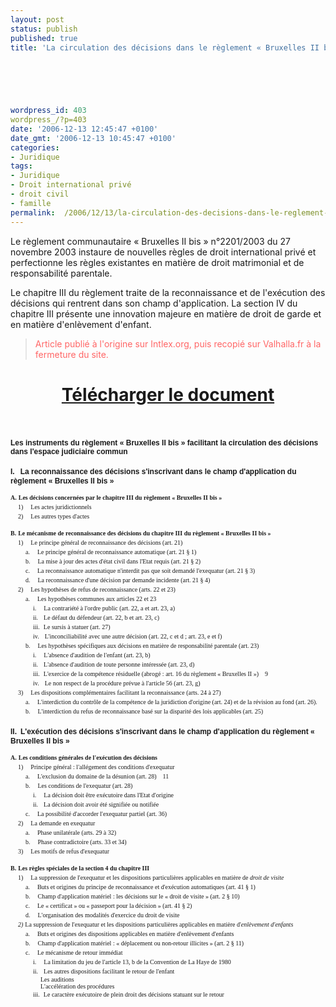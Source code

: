 ```yaml
---
layout: post
status: publish
published: true
title: 'La circulation des décisions dans le règlement « Bruxelles II bis » '

  
  



wordpress_id: 403
wordpress_/?p=403
date: '2006-12-13 12:45:47 +0100'
date_gmt: '2006-12-13 10:45:47 +0100'
categories:
- Juridique
tags:
- Juridique
- Droit international privé
- droit civil
- famille
permalink:  /2006/12/13/la-circulation-des-decisions-dans-le-reglement-bruxelles-ii-bis/
---
```

<p>Le règlement communautaire « Bruxelles II bis » n°2201/2003 du 27 novembre 2003 instaure de nouvelles règles de droit international privé et perfectionne les règles existantes en matière de droit matrimonial et de responsabilité parentale.</p>
<p>Le chapitre III du règlement traite de la reconnaissance et de l'exécution des décisions qui rentrent dans son champ d'application. La section IV du chapitre III présente une innovation majeure en matière de droit de garde et en matière d'enlèvement d'enfant.</p>
<blockquote>
<p style="color:#F66">Article publié à l'origine sur Intlex.org, puis recopié sur Valhalla.fr à la fermeture du site.</p>
</blockquote>
<h1><center><a href="/public/posts/2006-12-13-bruxellesiibis/La_circulation_des_decisions_dans_le_reglement_Bruxelles_II_bis.pdf">Télécharger le document</a></center></h1>
<p>&nbsp;</p>
<p style="margin: 18.0px 0.0px 0.0px 0.0px; font: 12.0px Arial;"><b>Les instruments du règlement « Bruxelles II bis » facilitant la circulation des décisions dans l'espace judiciaire commun<span style="white-space:pre;">	</span></b></p>
<p style="margin: 18.0px 0.0px 0.0px 0.0px; font: 12.0px Arial;"><b>I.</b><span style="font: 12.0px Times New Roman;"><span style="white-space:pre;">	</span></span><b>La reconnaissance des décisions s'inscrivant dans le champ d'application du règlement « Bruxelles II bis »<span style="white-space:pre;">	</span></b></p>
<p style="margin: 12.0px 0.0px 0.0px 0.0px; font: 10.0px Times New Roman;"><b>A.</b><span style="font: 12.0px Times New Roman;"><span style="white-space:pre;">	</span></span><b>Les décisions concernées par le chapitre III du règlement « Bruxelles II bis »<span style="white-space:pre;">	</span></b></p>
<p style="margin: 0.0px 0.0px 0.0px 12.0px; font: 10.0px Times New Roman;">1)<span style="font: 12.0px Times New Roman;"><span style="white-space:pre;">	</span></span>Les actes juridictionnels<span style="white-space:pre;">	</span></p>
<p style="margin: 0.0px 0.0px 0.0px 12.0px; font: 10.0px Times New Roman;">2)<span style="font: 12.0px Times New Roman;"><span style="white-space:pre;">	</span></span>Les autres types d'actes<span style="white-space:pre;">	</span></p>
<p style="margin: 12.0px 0.0px 0.0px 0.0px; font: 10.0px Times New Roman;"><b>B.</b><span style="font: 12.0px Times New Roman;"><span style="white-space:pre;">	</span></span><b>Le mécanisme de reconnaissance des décisions du chapitre III du règlement « Bruxelles II bis »<span style="white-space:pre;">	</span></b></p>
<p style="margin: 0.0px 0.0px 0.0px 12.0px; font: 10.0px Times New Roman;">1)<span style="font: 12.0px Times New Roman;"><span style="white-space:pre;">	</span></span>Le principe général de reconnaissance des décisions (art. 21)<span style="white-space:pre;">	</span></p>
<p style="margin: 0.0px 0.0px 0.0px 24.0px; font: 10.0px Times New Roman;">a.<span style="font: 12.0px Times New Roman;"><span style="white-space:pre;">	</span></span>Le principe général de reconnaissance automatique (art. 21 § 1)<span style="white-space:pre;">	</span></p>
<p style="margin: 0.0px 0.0px 0.0px 24.0px; font: 10.0px Times New Roman;">b.<span style="font: 12.0px Times New Roman;"><span style="white-space:pre;">	</span></span>La mise à jour des actes d'état civil dans l'Etat requis (art. 21 § 2)<span style="white-space:pre;">	</span></p>
<p style="margin: 0.0px 0.0px 0.0px 24.0px; font: 10.0px Times New Roman;">c.<span style="font: 12.0px Times New Roman;"><span style="white-space:pre;">	</span></span>La reconnaissance automatique n'interdit pas que soit demandé l'exequatur (art. 21 § 3)<span style="white-space:pre;">	</span></p>
<p style="margin: 0.0px 0.0px 0.0px 24.0px; font: 10.0px Times New Roman;">d.<span style="font: 12.0px Times New Roman;"><span style="white-space:pre;">	</span></span>La reconnaissance d'une décision par demande incidente (art. 21 § 4)<span style="white-space:pre;">	</span></p>
<p style="margin: 0.0px 0.0px 0.0px 12.0px; font: 10.0px Times New Roman;">2)<span style="font: 12.0px Times New Roman;"><span style="white-space:pre;">	</span></span>Les hypothèses de refus de reconnaissance (arts. 22 et 23)<span style="white-space:pre;">	</span></p>
<p style="margin: 0.0px 0.0px 0.0px 24.0px; font: 10.0px Times New Roman;">a.<span style="font: 12.0px Times New Roman;"><span style="white-space:pre;">	</span></span>Les hypothèses communes aux articles 22 et 23<span style="white-space:pre;">	</span></p>
<p style="margin: 0.0px 0.0px 0.0px 36.0px; font: 10.0px Times New Roman;">i.<span style="font: 12.0px Times New Roman;"><span style="white-space:pre;">	</span></span>La contrariété à l'ordre public (art. 22, a et art. 23, a)<span style="white-space:pre;">	</span></p>
<p style="margin: 0.0px 0.0px 0.0px 36.0px; font: 10.0px Times New Roman;">ii.<span style="font: 12.0px Times New Roman;"><span style="white-space:pre;">	</span></span>Le défaut du défendeur (art. 22, b et art. 23, c)<span style="white-space:pre;">	</span></p>
<p style="margin: 0.0px 0.0px 0.0px 36.0px; font: 10.0px Times New Roman;">iii.<span style="font: 12.0px Times New Roman;"><span style="white-space:pre;">	</span></span>Le sursis à statuer (art. 27)<span style="white-space:pre;">	</span></p>
<p style="margin: 0.0px 0.0px 0.0px 36.0px; font: 10.0px Times New Roman;">iv.<span style="font: 12.0px Times New Roman;"><span style="white-space:pre;">	</span></span>L'inconciliabilité avec une autre décision (art. 22, c et d ; art. 23, e et f)<span style="white-space:pre;">	</span></p>
<p style="margin: 0.0px 0.0px 0.0px 24.0px; font: 10.0px Times New Roman;">b.<span style="font: 12.0px Times New Roman;"><span style="white-space:pre;">	</span></span>Les hypothèses spécifiques aux décisions en matière de responsabilité parentale (art. 23)<span style="white-space:pre;">	</span></p>
<p style="margin: 0.0px 0.0px 0.0px 36.0px; font: 10.0px Times New Roman;">i.<span style="font: 12.0px Times New Roman;"><span style="white-space:pre;">	</span></span>L'absence d'audition de l'enfant (art. 23, b)<span style="white-space:pre;">	</span></p>
<p style="margin: 0.0px 0.0px 0.0px 36.0px; font: 10.0px Times New Roman;">ii.<span style="font: 12.0px Times New Roman;"><span style="white-space:pre;">	</span></span>L'absence d'audition de toute personne intéressée (art. 23, d)<span style="white-space:pre;">	</span></p>
<p style="margin: 0.0px 0.0px 0.0px 36.0px; font: 10.0px Times New Roman;">iii.<span style="font: 12.0px Times New Roman;"><span style="white-space:pre;">	</span></span>L'exercice de la compétence résiduelle (abrogé : art. 16 du règlement « Bruxelles II »)<span style="white-space:pre;">	</span>9</p>
<p style="margin: 0.0px 0.0px 0.0px 36.0px; font: 10.0px Times New Roman;">iv.<span style="font: 12.0px Times New Roman;"><span style="white-space:pre;">	</span></span>Le non respect de la procédure prévue à l'article 56 (art. 23, g)<span style="white-space:pre;">	</span></p>
<p style="margin: 0.0px 0.0px 0.0px 12.0px; font: 10.0px Times New Roman;">3)<span style="font: 12.0px Times New Roman;"><span style="white-space:pre;">	</span></span>Les dispositions complémentaires facilitant la reconnaissance (arts. 24 à 27)<span style="white-space:pre;">	</span></p>
<p style="margin: 0.0px 0.0px 0.0px 24.0px; font: 10.0px Times New Roman;">a.<span style="font: 12.0px Times New Roman;"><span style="white-space:pre;">	</span></span>L'interdiction du contrôle de la compétence de la juridiction d'origine (art. 24) et de la révision au fond (art. 26).<span style="white-space:pre;">	</span></p>
<p style="margin: 0.0px 0.0px 0.0px 24.0px; font: 10.0px Times New Roman;">b.<span style="font: 12.0px Times New Roman;"><span style="white-space:pre;">	</span></span>L'interdiction du refus de reconnaissance basé sur la disparité des lois applicables (art. 25)<span style="white-space:pre;">	</span></p>
<p style="margin: 18.0px 0.0px 0.0px 0.0px; font: 12.0px Arial;"><b>II.</b><span style="font: 12.0px Times New Roman;"><span style="white-space:pre;">	</span></span><b>L'exécution des décisions s'inscrivant dans le champ d'application du règlement « Bruxelles II bis »<span style="white-space:pre;">	</span></b></p>
<p style="margin: 12.0px 0.0px 0.0px 0.0px; font: 10.0px Times New Roman;"><b>A.</b><span style="font: 12.0px Times New Roman;"><span style="white-space:pre;">	</span></span><b>Les conditions générales de l'exécution des décisions<span style="white-space:pre;">	</span></b></p>
<p style="margin: 0.0px 0.0px 0.0px 12.0px; font: 10.0px Times New Roman;">1)<span style="font: 12.0px Times New Roman;"><span style="white-space:pre;">	</span></span>Principe général : l'allégement des conditions d'exequatur<span style="white-space:pre;">	</span></p>
<p style="margin: 0.0px 0.0px 0.0px 24.0px; font: 10.0px Times New Roman;">a.<span style="font: 12.0px Times New Roman;"><span style="white-space:pre;">	</span></span>L'exclusion du domaine de la désunion (art. 28)<span style="white-space:pre;">	</span>11</p>
<p style="margin: 0.0px 0.0px 0.0px 24.0px; font: 10.0px Times New Roman;">b.<span style="font: 12.0px Times New Roman;"><span style="white-space:pre;">	</span></span>Les conditions de l'exequatur (art. 28)<span style="white-space:pre;">	</span></p>
<p style="margin: 0.0px 0.0px 0.0px 36.0px; font: 10.0px Times New Roman;">i.<span style="font: 12.0px Times New Roman;"><span style="white-space:pre;">	</span></span>La décision doit être exécutoire dans l'Etat d'origine<span style="white-space:pre;">	</span></p>
<p style="margin: 0.0px 0.0px 0.0px 36.0px; font: 10.0px Times New Roman;">ii.<span style="font: 12.0px Times New Roman;"><span style="white-space:pre;">	</span></span>La décision doit avoir été signifiée ou notifiée<span style="white-space:pre;">	</span></p>
<p style="margin: 0.0px 0.0px 0.0px 24.0px; font: 10.0px Times New Roman;">c.<span style="font: 12.0px Times New Roman;"><span style="white-space:pre;">	</span></span>La possibilité d'accorder l'exequatur partiel (art. 36)<span style="white-space:pre;">	</span></p>
<p style="margin: 0.0px 0.0px 0.0px 12.0px; font: 10.0px Times New Roman;">2)<span style="font: 12.0px Times New Roman;"><span style="white-space:pre;">	</span></span>La demande en exequatur<span style="white-space:pre;">	</span></p>
<p style="margin: 0.0px 0.0px 0.0px 24.0px; font: 10.0px Times New Roman;">a.<span style="font: 12.0px Times New Roman;"><span style="white-space:pre;">	</span></span>Phase unilatérale (arts. 29 à 32)<span style="white-space:pre;">	</span></p>
<p style="margin: 0.0px 0.0px 0.0px 24.0px; font: 10.0px Times New Roman;">b.<span style="font: 12.0px Times New Roman;"><span style="white-space:pre;">	</span></span>Phase contradictoire (arts. 33 et 34)<span style="white-space:pre;">	</span></p>
<p style="margin: 0.0px 0.0px 0.0px 12.0px; font: 10.0px Times New Roman;">3)<span style="font: 12.0px Times New Roman;"><span style="white-space:pre;">	</span></span>Les motifs de refus d'exequatur<span style="white-space:pre;">	</span></p>
<p style="margin: 12.0px 0.0px 0.0px 0.0px; font: 10.0px Times New Roman;"><b>B.</b><span style="font: 12.0px Times New Roman;"><span style="white-space:pre;">	</span></span><b>Les règles spéciales de la section 4 du chapitre III<span style="white-space:pre;">	</span></b></p>
<p style="margin: 0.0px 0.0px 0.0px 12.0px; font: 10.0px Times New Roman;">1)<span style="font: 12.0px Times New Roman;"><span style="white-space:pre;">	</span></span>La suppression de l'exequatur et les dispositions particulières applicables en matière de <i>droit de visite</i><span style="white-space:pre;">	</span></p>
<p style="margin: 0.0px 0.0px 0.0px 24.0px; font: 10.0px Times New Roman;">a.<span style="font: 12.0px Times New Roman;"><span style="white-space:pre;">	</span></span>Buts et origines du principe de reconnaissance et d'exécution automatiques (art. 41 § 1)<span style="white-space:pre;">	</span></p>
<p style="margin: 0.0px 0.0px 0.0px 24.0px; font: 10.0px Times New Roman;">b.<span style="font: 12.0px Times New Roman;"><span style="white-space:pre;">	</span></span>Champ d'application matériel : les décisions sur le « droit de visite » (art. 2 § 10)<span style="white-space:pre;">	</span></p>
<p style="margin: 0.0px 0.0px 0.0px 24.0px; font: 10.0px Times New Roman;">c.<span style="font: 12.0px Times New Roman;"><span style="white-space:pre;">	</span></span>Le « certificat » ou « passeport pour la décision » (art. 41 § 2)<span style="white-space:pre;">	</span></p>
<p style="margin: 0.0px 0.0px 0.0px 24.0px; font: 10.0px Times New Roman;">d.<span style="font: 12.0px Times New Roman;"><span style="white-space:pre;">	</span></span>L'organisation des modalités d'exercice du droit de visite<span style="white-space:pre;">	</span></p>
<p style="margin: 0.0px 0.0px 0.0px 12.0px; font: 10.0px Times New Roman;"><i>2)</i><span style="font: 12.0px Times New Roman;"><span style="white-space:pre;">	</span></span>La suppression de l'exequatur et les dispositions particulières applicables en matière d'<i>enlèvement d'enfants</i><span style="white-space:pre;">	</span></p>
<p style="margin: 0.0px 0.0px 0.0px 24.0px; font: 10.0px Times New Roman;">a.<span style="font: 12.0px Times New Roman;"><span style="white-space:pre;">	</span></span>Buts et origines des dispositions applicables en matière d'enlèvement d'enfants<span style="white-space:pre;">	</span></p>
<p style="margin: 0.0px 0.0px 0.0px 24.0px; font: 10.0px Times New Roman;">b.<span style="font: 12.0px Times New Roman;"><span style="white-space:pre;">	</span></span>Champ d'application matériel : « déplacement ou non-retour illicites » (art. 2 § 11)<span style="white-space:pre;">	</span></p>
<p style="margin: 0.0px 0.0px 0.0px 24.0px; font: 10.0px Times New Roman;">c.<span style="font: 12.0px Times New Roman;"><span style="white-space:pre;">	</span></span>Le mécanisme de retour immédiat<span style="white-space:pre;">	</span></p>
<p style="margin: 0.0px 0.0px 0.0px 36.0px; font: 10.0px Times New Roman;">i.<span style="font: 12.0px Times New Roman;"><span style="white-space:pre;">	</span></span>La limitation du jeu de l'article 13, b de la Convention de La Haye de 1980<span style="white-space:pre;">	</span></p>
<p style="margin: 0.0px 0.0px 0.0px 36.0px; font: 10.0px Times New Roman;">ii.<span style="font: 12.0px Times New Roman;"><span style="white-space:pre;">	</span></span>Les autres dispositions facilitant le retour de l'enfant<span style="white-space:pre;">	</span></p>
<p style="margin: 0.0px 0.0px 0.0px 48.0px; font: 10.0px Times New Roman;">Les auditions<span style="white-space:pre;">	</span></p>
<p style="margin: 0.0px 0.0px 0.0px 48.0px; font: 10.0px Times New Roman;">L'accélération des procédures<span style="white-space:pre;">	</span></p>
<p style="margin: 0.0px 0.0px 0.0px 36.0px; font: 10.0px Times New Roman;">iii.<span style="font: 12.0px Times New Roman;"><span style="white-space:pre;">	</span></span>Le caractère exécutoire de plein droit des décisions statuant sur le retour<span style="white-space:pre;">	</span></p>
